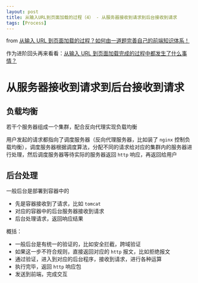 ```yaml
---
layout: post
title: 从输入URL到页面加载的过程（4） - 从服务器接收到请求到后台接收到请求
tags: [Process]
---
```


from [从输入 URL 到页面加载的过程？如何由一道题完善自己的前端知识体系！](http://www.dailichun.com/2018/03/12/whenyouenteraurl.html)

作为进阶回头再来看看：[从输入 URL 到页面加载完成的过程中都发生了什么事情？](http://fex.baidu.com/blog/2014/05/what-happen/)

# 从服务器接收到请求到后台接收到请求

## 负载均衡

若干个服务器组成一个集群，配合反向代理实现负载均衡

用户发起的请求都指向了调度服务器（反向代理服务器，比如装了 `nginx` 控制负载均衡），调度服务器根据调度算法，分配不同的请求给对应的集群内的服务器进行处理，然后调度服务器等待实际的服务器返回 `http` 响应，再返回给用户

## 后台处理

一般后台是部署到容器中的

- 先是容器接收到了请求，比如 `tomcat`
- 对应的容器中的后台服务器接收到请求
- 后台处理请求，返回响应结果

概括：

- 一般后台是有统一的验证的，比如安全拦截，跨域验证
- 如果这一步不符合规则，直接返回对应的 `http` 报文，比如拒绝报文
- 通过验证，进入到对应的后台程序，接收到请求，进行各种运算
- 执行完毕，返回 `http` 响应包
- 发送到前端，完成交互
